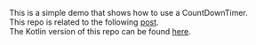 This is a simple demo that shows how to use a CountDownTimer.  
This repo is related to the following [post](http://mobiledevhub.com/2017/12/26/android-countdowntimer/).  
The Kotlin version of this repo can be found [here](https://github.com/MChehab94/Count-Down-Timer-Demo-Kotlin).  
